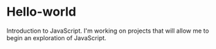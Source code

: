 # Hello-world
Introduction to JavaScript. I'm working on projects that will allow me to begin an exploration of JavaScript.
